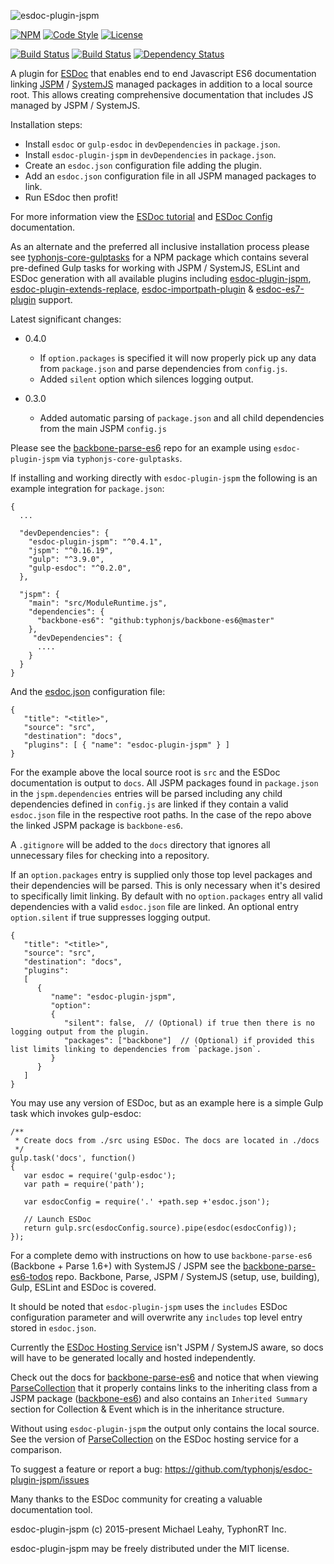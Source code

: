 ![esdoc-plugin-jspm](http://i.imgur.com/1TsbnX2.png)

[![NPM](https://img.shields.io/npm/v/esdoc-plugin-jspm.svg?label=npm)](https://www.npmjs.com/package/esdoc-plugin-jspm)
[![Code Style](https://img.shields.io/badge/code%20style-allman-yellowgreen.svg?style=flat)](https://en.wikipedia.org/wiki/Indent_style#Allman_style)
[![License](https://img.shields.io/badge/license-MIT-yellowgreen.svg?style=flat)](https://github.com/typhonjs/esdoc-plugin-jspm/blob/master/LICENSE)

[![Build Status](https://travis-ci.org/typhonjs/esdoc-plugin-jspm.svg?branch=master)](https://travis-ci.org/typhonjs/esdoc-plugin-jspm)
[![Build Status](https://img.shields.io/codecov/c/github/typhonjs/esdoc-plugin-jspm.svg)](https://codecov.io/github/typhonjs/esdoc-plugin-jspm)
[![Dependency Status](https://www.versioneye.com/user/projects/562b368236d0ab0019001056/badge.svg?style=flat)](https://www.versioneye.com/user/projects/562b368236d0ab0019001056)

A plugin for [ESDoc](https://esdoc.org) that enables end to end Javascript ES6 documentation linking [JSPM](http://jspm.io) / [SystemJS](https://github.com/systemjs/systemjs) managed packages in addition to a local source root. This allows creating comprehensive documentation that includes JS managed by JSPM / SystemJS. 

Installation steps:
- Install `esdoc` or `gulp-esdoc` in `devDependencies` in `package.json`.
- Install `esdoc-plugin-jspm` in `devDependencies` in `package.json`.
- Create an `esdoc.json` configuration file adding the plugin.
- Add an `esdoc.json` configuration file in all JSPM managed packages to link.
- Run ESdoc then profit!

For more information view the [ESDoc tutorial](https://esdoc.org/tutorial.html) and [ESDoc Config](https://esdoc.org/config.html) documentation.

As an alternate and the preferred all inclusive installation process please see [typhonjs-core-gulptasks](https://www.npmjs.com/package/typhonjs-core-gulptasks) for a NPM package which contains several pre-defined Gulp tasks for working with JSPM / SystemJS, ESLint and ESDoc generation with all available plugins including [esdoc-plugin-jspm](https://www.npmjs.com/package/esdoc-plugin-jspm), [esdoc-plugin-extends-replace](https://www.npmjs.com/package/esdoc-plugin-extends-replace), [esdoc-importpath-plugin](https://www.npmjs.com/package/esdoc-importpath-plugin]) & [esdoc-es7-plugin](https://www.npmjs.com/package/esdoc-es7-plugin) support.


Latest significant changes:
- 0.4.0 
  - If `option.packages` is specified it will now properly pick up any data from `package.json` and parse dependencies
  from `config.js`.
  - Added `silent` option which silences logging output.

- 0.3.0 
  - Added automatic parsing of `package.json` and all child dependencies from the main JSPM `config.js` 

Please see the [backbone-parse-es6](https://github.com/typhonjs-parse/backbone-parse-es6) repo for an example using `esdoc-plugin-jspm` via `typhonjs-core-gulptasks`. 

If installing and working directly with `esdoc-plugin-jspm` the following is an example integration for `package.json`:
```
{
  ...

  "devDependencies": {
    "esdoc-plugin-jspm": "^0.4.1",
    "jspm": "^0.16.19",
    "gulp": "^3.9.0",
    "gulp-esdoc": "^0.2.0",
  },
  
  "jspm": {
    "main": "src/ModuleRuntime.js",
    "dependencies": {
      "backbone-es6": "github:typhonjs/backbone-es6@master"
    },
     "devDependencies": {
      ....
    }
  }
}
```

And the [esdoc.json](https://github.com/typhonjs-parse/backbone-parse-es6/blob/master/esdoc.json) configuration file:

```
{
   "title": "<title>",
   "source": "src",
   "destination": "docs",
   "plugins": [ { "name": "esdoc-plugin-jspm" } ]
}
```

For the example above the local source root is `src` and the ESDoc documentation is output to `docs`. All JSPM packages found in `package.json` in the `jspm.dependencies` entries will be parsed including any child dependencies defined in `config.js` are linked if they contain a valid `esdoc.json` file in the respective root paths. In the case of the repo above the linked JSPM package is `backbone-es6`. 

A `.gitignore` will be added to the `docs` directory that ignores all unnecessary files for checking into a repository. 

If an `option.packages` entry is supplied only those top level packages and their dependencies will be parsed. This is only necessary when it's desired to specifically limit linking. By default with no `option.packages` entry all valid dependencies with a valid `esdoc.json` file are linked. An optional entry `option.silent` if true suppresses logging output. 
```
{
   "title": "<title>",
   "source": "src",
   "destination": "docs",
   "plugins": 
   [ 
      { 
         "name": "esdoc-plugin-jspm",
         "option":
         {
            "silent": false,  // (Optional) if true then there is no logging output from the plugin.         
            "packages": ["backbone"]  // (Optional) if provided this list limits linking to dependencies from `package.json`.
         }
      }
   ]
}
```

You may use any version of ESDoc, but as an example here is a simple Gulp task which invokes gulp-esdoc:

```
/**
 * Create docs from ./src using ESDoc. The docs are located in ./docs
 */
gulp.task('docs', function()
{
   var esdoc = require('gulp-esdoc');
   var path = require('path');

   var esdocConfig = require('.' +path.sep +'esdoc.json');

   // Launch ESDoc
   return gulp.src(esdocConfig.source).pipe(esdoc(esdocConfig));
});
```

For a complete demo with instructions on how to use `backbone-parse-es6` (Backbone + Parse 1.6+) with SystemJS / JSPM see the [backbone-parse-es6-todos](https://github.com/typhonjs-demos/backbone-parse-es6-todos) repo. Backbone, Parse, JSPM / SystemJS (setup, use, building), Gulp, ESLint and ESDoc is covered. 

It should be noted that `esdoc-plugin-jspm` uses the `includes` ESDoc configuration parameter and will overwrite any `includes` top level entry stored in `esdoc.json`.  

Currently the [ESDoc Hosting Service](https://doc.esdoc.org/) isn't JSPM / SystemJS aware, so docs will have to be generated locally and hosted independently.

Check out the docs for [backbone-parse-es6](http://js.docs.typhonrt.org/backbone-parse-es6/) and notice that when viewing [ParseCollection](http://js.docs.typhonrt.org/backbone-parse-es6/class/backbone-parse-es6/src/ParseCollection.js~ParseCollection.html) that it properly contains links to the inheriting class from a JSPM package ([backbone-es6](https://github.com/typhonjs/backbone-es6)) and also contains an `Inherited Summary` section for Collection & Event which is in the inheritance structure. 

Without using `esdoc-plugin-jspm` the output only contains the local source. See the version of [ParseCollection](https://doc.esdoc.org/github.com/typhonjs/backbone-parse-es6/class/src/ParseCollection.js~ParseCollection.html) on the ESDoc hosting service for a comparison.

To suggest a feature or report a bug: https://github.com/typhonjs/esdoc-plugin-jspm/issues

Many thanks to the ESDoc community for creating a valuable documentation tool. 

esdoc-plugin-jspm (c) 2015-present Michael Leahy, TyphonRT Inc.

esdoc-plugin-jspm may be freely distributed under the MIT license.
